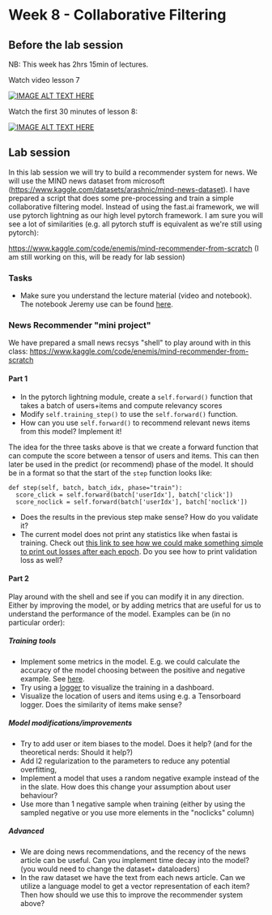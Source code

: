 # Week 8 - Collaborative Filtering 

## Before the lab session
NB: This week has 2hrs 15min of lectures.

Watch video lesson 7 

[![IMAGE ALT TEXT HERE](https://img.youtube.com/vi/p4ZZq0736Po/0.jpg)](https://www.youtube.com/watch?v=p4ZZq0736Po)

Watch the first 30 minutes of lesson 8:  

[![IMAGE ALT TEXT HERE](https://img.youtube.com/vi/htiNBPxcXgo/0.jpg)](https://youtu.be/htiNBPxcXgo)


## Lab session
In this lab session we will try to build a recommender system for news. 
We will use the MIND news dataset from microsoft (https://www.kaggle.com/datasets/arashnic/mind-news-dataset).
I have prepared a script that does some pre-processing and train a simple collaborative filtering model.
Instead of using the fast.ai framework, we will use pytorch lightning as our high level pytorch framework. 
I am sure you will see a lot of similarities (e.g. all pytorch stuff is equivalent as we're still using pytorch):

https://www.kaggle.com/code/enemis/mind-recommender-from-scratch (I am still working on this, will be ready for lab session)


### Tasks
- Make sure you understand the lecture material (video and notebook). The notebook Jeremy use can be found [here](https://www.kaggle.com/code/jhoward/collaborative-filtering-deep-dive/notebook).

### News Recommender "mini project"
We have prepared a small news recsys "shell" to play around with in this class:
https://www.kaggle.com/code/enemis/mind-recommender-from-scratch

#### Part 1

- In the pytorch lightning module, create a `self.forward()` function that takes a batch of users+items and compute relevancy scores
- Modify `self.training_step()` to use the `self.forward()` function.
- How can you use `self.forward()` to recommend relevant news items from this model? Implement it!

The idea for the three tasks above is that we create a forward function that can compute the score between a tensor of users and items. This can then later be used in the predict (or recommend) phase of the model. It should be in a format so that the start of the `step` function looks like:
```
def step(self, batch, batch_idx, phase="train"):
  score_click = self.forward(batch['userIdx'], batch['click'])
  score_noclick = self.forward(batch['userIdx'], batch['noclick'])
```

- Does the results in the previous step make sense? How do you validate it?
- The current model does not print any statistics like when fastai is training. Check out [this link to see how we could make something simple to print out losses after each epoch](https://stackoverflow.com/questions/71236391/pytorch-lightning-print-accuracy-and-loss-at-the-end-of-each-epoch). Do you see how to print validation loss as well?

#### Part 2
Play around with the shell and see if you can modify it in any direction. Either by improving the model, or by adding metrics that are useful for us to understand the performance of the model. Examples can be (in no particular order):

##### Training tools
- Implement some metrics in the model. E.g. we could calculate the accuracy of the model choosing between the positive and negative example. See [here](https://torchmetrics.readthedocs.io/en/stable/pages/lightning.html).
- Try using a [logger](https://pytorch-lightning.readthedocs.io/en/latest/api_references.html#loggers) to visualize the training in a dashboard.
- Visualize the location of users and items using e.g. a Tensorboard logger. Does the similarity of items make sense?

##### Model modifications/improvements
- Try to add user or item biases to the model. Does it help? (and for the theoretical nerds: Should it help?)
- Add l2 regularization to the parameters to reduce any potential overfitting,
- Implement a model that uses a random negative example instead of the in the slate. How does this change your assumption about user behaviour?
- Use more than 1 negative sample when training (either by using the sampled negative or you use more elements in the "noclicks" column)


##### Advanced
- We are doing news recommendations, and the recency of the news article can be useful. Can you implement time decay into the model? (you would need to change the dataset+ dataloaders)
- In the raw dataset we have the text from each news article. Can we utilize a language model to get a vector representation of each item? Then how should we use this to improve the recommender system above?

